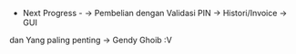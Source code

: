  - Next Progress -
-> Pembelian dengan Validasi PIN
-> Histori/Invoice
-> GUI

dan Yang paling penting
-> Gendy Ghoib :V
